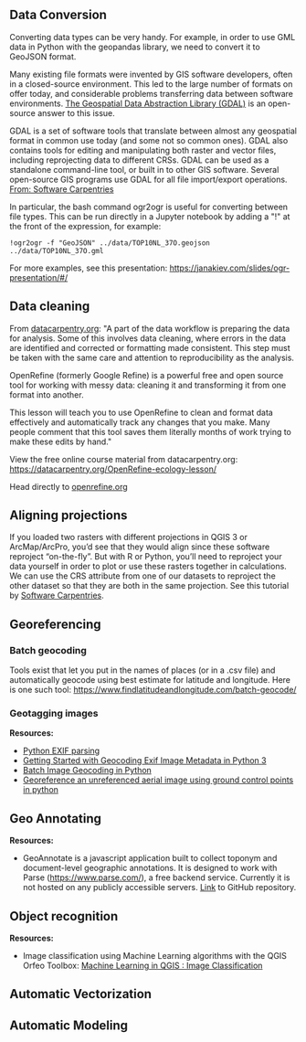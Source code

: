 ## Data Conversion
Converting data types can be very handy. For example, in order to use GML data in Python with the geopandas library, we need to convert it to GeoJSON format.

Many existing file formats were invented by GIS software developers, often in a closed-source environment. This led to the large number of formats on offer today, and considerable problems transferring data between software environments. [The Geospatial Data Abstraction Library (GDAL)](https://gdal.org/) is an open-source answer to this issue.

GDAL is a set of software tools that translate between almost any geospatial format in common use today (and some not so common ones). GDAL also contains tools for editing and manipulating both raster and vector files, including reprojecting data to different CRSs. GDAL can be used as a standalone command-line tool, or built in to other GIS software. Several open-source GIS programs use GDAL for all file import/export operations. [From: Software Carpentries](https://carpentries-incubator.github.io/geospatial-python/03-crs/index.html)

In particular, the bash command ogr2ogr is useful for converting between file types. This can be run directly in a Jupyter notebook by adding a "!" at the front of the expression, for example: 

```
!ogr2ogr -f "GeoJSON" ../data/TOP10NL_37O.geojson ../data/TOP10NL_37O.gml
```

For more examples, see this presentation: https://janakiev.com/slides/ogr-presentation/#/

## Data cleaning
From [datacarpentry.org](https://datacarpentry.org/OpenRefine-ecology-lesson/): "A part of the data workflow is preparing the data for analysis. Some of this involves data cleaning, where errors in the data are identified and corrected or formatting made consistent. This step must be taken with the same care and attention to reproducibility as the analysis.

OpenRefine (formerly Google Refine) is a powerful free and open source tool for working with messy data: cleaning it and transforming it from one format into another.

This lesson will teach you to use OpenRefine to clean and format data effectively and automatically track any changes that you make. Many people comment that this tool saves them literally months of work trying to make these edits by hand."

View the free online course material from datacarpentry.org: https://datacarpentry.org/OpenRefine-ecology-lesson/

Head directly to [openrefine.org](https://openrefine.org/)

## Aligning projections 
If you loaded two rasters with different projections in QGIS 3 or ArcMap/ArcPro, you’d see that they would align since these software reproject “on-the-fly”. But with R or Python, you’ll need to reproject your data yourself in order to plot or use these rasters together in calculations. We can use the CRS attribute from one of our datasets to reproject the other dataset so that they are both in the same projection. See this tutorial by [Software Carpentries](https://carpentries-incubator.github.io/geospatial-python/06-raster-reproject/index.html).

## Georeferencing

### Batch geocoding 
Tools exist that let you put in the names of places (or in a .csv file) and automatically geocode using best estimate for latitude and longitude. Here is one such tool: https://www.findlatitudeandlongitude.com/batch-geocode/

### Geotagging images

**Resources:**
* [Python EXIF parsing](https://github.com/bennoleslie/pexif)
* [Getting Started with Geocoding Exif Image Metadata in Python 3](https://developer.here.com/blog/getting-started-with-geocoding-exif-image-metadata-in-python3)
* [Batch Image Geocoding in Python](https://github.com/nperony/pybatchgeotag)
* [Georeference an unreferenced aerial image using ground control points in python](https://stackoverflow.com/questions/55681995/how-to-georeference-an-unreferenced-aerial-image-using-ground-control-points-in)

## Geo Annotating

**Resources:**
* GeoAnnotate is a javascript application built to collect toponym and document-level geographic annotations. It is designed to work with Parse (https://www.parse.com/), a free backend service. Currently it is not hosted on any publicly accessible servers. [Link](https://github.com/utcompling/GeoAnnotate/) to GitHub repository. 

## Object recognition

**Resources:**

* Image classification using Machine Learning algorithms with the QGIS Orfeo Toolbox: [Machine Learning in QGIS : Image Classification](https://www.youtube.com/watch?v=msUyQmZwqo8&ab_channel=HomeMadeSchool)


## Automatic Vectorization

## Automatic Modeling